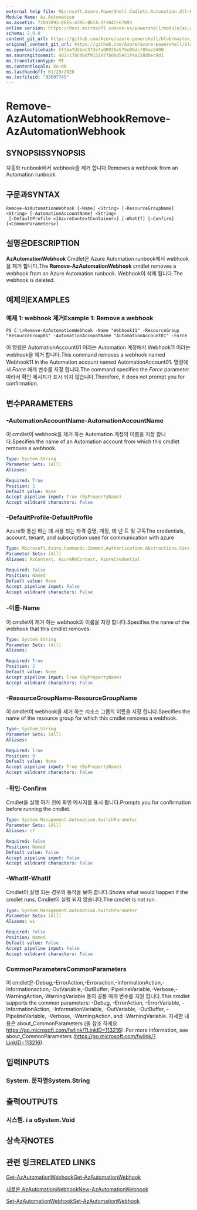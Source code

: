```yaml
---
external help file: Microsoft.Azure.PowerShell.Cmdlets.Automation.dll-Help.xml
Module Name: Az.Automation
ms.assetid: 71043093-DEE5-4395-B67A-2F104CF67893
online version: https://docs.microsoft.com/en-us/powershell/module/az.automation/remove-azautomationwebhook
schema: 2.0.0
content_git_url: https://github.com/Azure/azure-powershell/blob/master/src/Automation/Automation/help/Remove-AzAutomationWebhook.md
original_content_git_url: https://github.com/Azure/azure-powershell/blob/master/src/Automation/Automation/help/Remove-AzAutomationWebhook.md
ms.openlocfilehash: 5f3ba7d2bdc573e7a08976e575e86dcf05ae3400
ms.sourcegitcommit: 4d2c178cd6df9151877b08d54c1f4a228dbec9d1
ms.translationtype: MT
ms.contentlocale: ko-KR
ms.lasthandoff: 01/29/2020
ms.locfileid: "93697745"
---
```

# <span data-ttu-id="d92f1-101">Remove-AzAutomationWebhook</span><span class="sxs-lookup"><span data-stu-id="d92f1-101">Remove-AzAutomationWebhook</span></span>

## <span data-ttu-id="d92f1-102">SYNOPSIS</span><span class="sxs-lookup"><span data-stu-id="d92f1-102">SYNOPSIS</span></span>
<span data-ttu-id="d92f1-103">자동화 runbook에서 webhook을 제거 합니다.</span><span class="sxs-lookup"><span data-stu-id="d92f1-103">Removes a webhook from an Automation runbook.</span></span>

## <span data-ttu-id="d92f1-104">구문과</span><span class="sxs-lookup"><span data-stu-id="d92f1-104">SYNTAX</span></span>

```
Remove-AzAutomationWebhook [-Name] <String> [-ResourceGroupName] <String> [-AutomationAccountName] <String>
 [-DefaultProfile <IAzureContextContainer>] [-WhatIf] [-Confirm] [<CommonParameters>]
```

## <span data-ttu-id="d92f1-105">설명은</span><span class="sxs-lookup"><span data-stu-id="d92f1-105">DESCRIPTION</span></span>
<span data-ttu-id="d92f1-106">**AzAutomationWebhook** Cmdlet은 Azure Automation runbook에서 webhook을 제거 합니다.</span><span class="sxs-lookup"><span data-stu-id="d92f1-106">The **Remove-AzAutomationWebhook** cmdlet removes a webhook from an Azure Automation runbook.</span></span>
<span data-ttu-id="d92f1-107">Webhook이 삭제 됩니다.</span><span class="sxs-lookup"><span data-stu-id="d92f1-107">The webhook is deleted.</span></span>

## <span data-ttu-id="d92f1-108">예제의</span><span class="sxs-lookup"><span data-stu-id="d92f1-108">EXAMPLES</span></span>

### <span data-ttu-id="d92f1-109">예제 1: webhook 제거</span><span class="sxs-lookup"><span data-stu-id="d92f1-109">Example 1: Remove a webhook</span></span>
```
PS C:\>Remove-AzAutomationWebhook -Name "Webhook11" -ResourceGroup "ResourceGroup01" -AutomationAccountName "AutomationAccount01" -Force
```

<span data-ttu-id="d92f1-110">이 명령은 AutomationAccount01 이라는 Automation 계정에서 Webhook11 이라는 webhook을 제거 합니다.</span><span class="sxs-lookup"><span data-stu-id="d92f1-110">This command removes a webhook named Webhook11 in the Automation account named AutomationAccount01.</span></span>
<span data-ttu-id="d92f1-111">명령에서 *Force* 매개 변수를 지정 합니다.</span><span class="sxs-lookup"><span data-stu-id="d92f1-111">The command specifies the *Force* parameter.</span></span>
<span data-ttu-id="d92f1-112">따라서 확인 메시지가 표시 되지 않습니다.</span><span class="sxs-lookup"><span data-stu-id="d92f1-112">Therefore, it does not prompt you for confirmation.</span></span>

## <span data-ttu-id="d92f1-113">변수</span><span class="sxs-lookup"><span data-stu-id="d92f1-113">PARAMETERS</span></span>

### <span data-ttu-id="d92f1-114">-AutomationAccountName</span><span class="sxs-lookup"><span data-stu-id="d92f1-114">-AutomationAccountName</span></span>
<span data-ttu-id="d92f1-115">이 cmdlet이 webhook을 제거 하는 Automation 계정의 이름을 지정 합니다.</span><span class="sxs-lookup"><span data-stu-id="d92f1-115">Specifies the name of an Automation account from which this cmdlet removes a webhook.</span></span>

```yaml
Type: System.String
Parameter Sets: (All)
Aliases:

Required: True
Position: 1
Default value: None
Accept pipeline input: True (ByPropertyName)
Accept wildcard characters: False
```

### <span data-ttu-id="d92f1-116">-DefaultProfile</span><span class="sxs-lookup"><span data-stu-id="d92f1-116">-DefaultProfile</span></span>
<span data-ttu-id="d92f1-117">Azure와 통신 하는 데 사용 되는 자격 증명, 계정, 테 넌 트 및 구독</span><span class="sxs-lookup"><span data-stu-id="d92f1-117">The credentials, account, tenant, and subscription used for communication with azure</span></span>

```yaml
Type: Microsoft.Azure.Commands.Common.Authentication.Abstractions.Core.IAzureContextContainer
Parameter Sets: (All)
Aliases: AzContext, AzureRmContext, AzureCredential

Required: False
Position: Named
Default value: None
Accept pipeline input: False
Accept wildcard characters: False
```

### <span data-ttu-id="d92f1-118">-이름</span><span class="sxs-lookup"><span data-stu-id="d92f1-118">-Name</span></span>
<span data-ttu-id="d92f1-119">이 cmdlet이 제거 하는 webhook의 이름을 지정 합니다.</span><span class="sxs-lookup"><span data-stu-id="d92f1-119">Specifies the name of the webhook that this cmdlet removes.</span></span>

```yaml
Type: System.String
Parameter Sets: (All)
Aliases:

Required: True
Position: 2
Default value: None
Accept pipeline input: True (ByPropertyName)
Accept wildcard characters: False
```

### <span data-ttu-id="d92f1-120">-ResourceGroupName</span><span class="sxs-lookup"><span data-stu-id="d92f1-120">-ResourceGroupName</span></span>
<span data-ttu-id="d92f1-121">이 cmdlet이 webhook을 제거 하는 리소스 그룹의 이름을 지정 합니다.</span><span class="sxs-lookup"><span data-stu-id="d92f1-121">Specifies the name of the resource group for which this cmdlet removes a webhook.</span></span>

```yaml
Type: System.String
Parameter Sets: (All)
Aliases:

Required: True
Position: 0
Default value: None
Accept pipeline input: True (ByPropertyName)
Accept wildcard characters: False
```

### <span data-ttu-id="d92f1-122">-확인</span><span class="sxs-lookup"><span data-stu-id="d92f1-122">-Confirm</span></span>
<span data-ttu-id="d92f1-123">Cmdlet을 실행 하기 전에 확인 메시지를 표시 합니다.</span><span class="sxs-lookup"><span data-stu-id="d92f1-123">Prompts you for confirmation before running the cmdlet.</span></span>

```yaml
Type: System.Management.Automation.SwitchParameter
Parameter Sets: (All)
Aliases: cf

Required: False
Position: Named
Default value: False
Accept pipeline input: False
Accept wildcard characters: False
```

### <span data-ttu-id="d92f1-124">-WhatIf</span><span class="sxs-lookup"><span data-stu-id="d92f1-124">-WhatIf</span></span>
<span data-ttu-id="d92f1-125">Cmdlet이 실행 되는 경우의 동작을 보여 줍니다.</span><span class="sxs-lookup"><span data-stu-id="d92f1-125">Shows what would happen if the cmdlet runs.</span></span>
<span data-ttu-id="d92f1-126">Cmdlet이 실행 되지 않습니다.</span><span class="sxs-lookup"><span data-stu-id="d92f1-126">The cmdlet is not run.</span></span>

```yaml
Type: System.Management.Automation.SwitchParameter
Parameter Sets: (All)
Aliases: wi

Required: False
Position: Named
Default value: False
Accept pipeline input: False
Accept wildcard characters: False
```

### <span data-ttu-id="d92f1-127">CommonParameters</span><span class="sxs-lookup"><span data-stu-id="d92f1-127">CommonParameters</span></span>
<span data-ttu-id="d92f1-128">이 cmdlet은-Debug,-ErrorAction,-Erroraction,-InformationAction,-Informationaction,-OutVariable,-OutBuffer,-PipelineVariable,-Verbose,-WarningAction,-WarningVariable 등의 공통 매개 변수를 지원 합니다.</span><span class="sxs-lookup"><span data-stu-id="d92f1-128">This cmdlet supports the common parameters: -Debug, -ErrorAction, -ErrorVariable, -InformationAction, -InformationVariable, -OutVariable, -OutBuffer, -PipelineVariable, -Verbose, -WarningAction, and -WarningVariable.</span></span> <span data-ttu-id="d92f1-129">자세한 내용은 about_CommonParameters (을 참조 하세요 https://go.microsoft.com/fwlink/?LinkID=113216) .</span><span class="sxs-lookup"><span data-stu-id="d92f1-129">For more information, see about_CommonParameters (https://go.microsoft.com/fwlink/?LinkID=113216).</span></span>

## <span data-ttu-id="d92f1-130">입력</span><span class="sxs-lookup"><span data-stu-id="d92f1-130">INPUTS</span></span>

### <span data-ttu-id="d92f1-131">System. 문자열</span><span class="sxs-lookup"><span data-stu-id="d92f1-131">System.String</span></span>

## <span data-ttu-id="d92f1-132">출력</span><span class="sxs-lookup"><span data-stu-id="d92f1-132">OUTPUTS</span></span>

### <span data-ttu-id="d92f1-133">시스템. i a o</span><span class="sxs-lookup"><span data-stu-id="d92f1-133">System.Void</span></span>

## <span data-ttu-id="d92f1-134">상속자</span><span class="sxs-lookup"><span data-stu-id="d92f1-134">NOTES</span></span>

## <span data-ttu-id="d92f1-135">관련 링크</span><span class="sxs-lookup"><span data-stu-id="d92f1-135">RELATED LINKS</span></span>

[<span data-ttu-id="d92f1-136">Get-AzAutomationWebhook</span><span class="sxs-lookup"><span data-stu-id="d92f1-136">Get-AzAutomationWebhook</span></span>](./Get-AzAutomationWebhook.md)

[<span data-ttu-id="d92f1-137">새로운 AzAutomationWebhook</span><span class="sxs-lookup"><span data-stu-id="d92f1-137">New-AzAutomationWebhook</span></span>](./New-AzAutomationWebhook.md)

[<span data-ttu-id="d92f1-138">Set-AzAutomationWebhook</span><span class="sxs-lookup"><span data-stu-id="d92f1-138">Set-AzAutomationWebhook</span></span>](./Set-AzAutomationWebhook.md)


